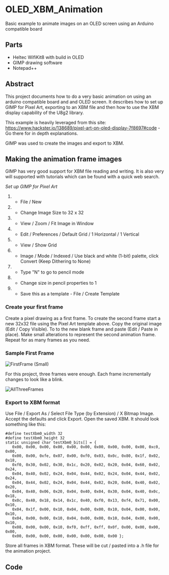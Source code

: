 # OLED_XBM_Animation
Basic example to animate images on an OLED screen using an Arduino compatible board

## Parts
* Heltec WifiKit8 with build in OLED
* GIMP drawing software
* Notepad++

## Abstract
This project documents how to do a very basic animation on using an arduino compatible board and and OLED screen.  It describes how to set up GIMP for Pixel Art, exporting to an XBM file and then how to use the XBM display capability of the U8g2 library.

This example is heavily leveraged from this site:  https://www.hackster.io/138689/pixel-art-on-oled-display-7f8697#code - Go there for in depth explanations.

GIMP was used to create the images and export to XBM.

## Making the animation frame images
GIMP has very good support for XBM file reading and writing.  It is also very will supported with tutorials which can be found with a quick web search.  

*Set up GIMP for Pixel Art*
1. - File / New 
2. - Change Image Size to 32 x 32
3. - View / Zoom / Fit Image in Window
4. - Edit / Preferences / Default Grid / 1 Horizontal / 1 Vertical
5. - View / Show Grid
6. - Image / Mode / Indexed / Use black and white (1-bit) palette, click Convert (Keep Dithering to None)
7. - Type "N" to go to pencil mode
8. - Change size in pencil properties to 1
9. - Save this as a template - File / Create Template

### Create your first frame

Create a pixel drawing as a first frame.  To create the second frame start a new 32x32 file using the Pixel Art template above.  Copy the original image (Edit / Copy Visible).  To to the new blank frame and paste (Edit / Paste in place). Make small alterations to represent the second animation frame.  Repeat for as many frames as you need.

### Sample First Frame

![FirstFrame (Small)](https://user-images.githubusercontent.com/31633408/84603493-bb802200-ae43-11ea-8c71-32afef912d5a.png)

For this project, three frames were enough.  Each frame incrementally changes to look like a blink.

![AllThreeFrames](https://user-images.githubusercontent.com/31633408/84603592-54af3880-ae44-11ea-9207-947b74cebab4.png)

### Export to XBM format

Use File / Export As / Select File Type (by Extension) / X Bitmap Image.  Accept the defaults and click Export. Open the saved XBM.  It should look something like this:

```
#define testXbm0_width 32
#define testXbm0_height 32
static unsigned char testXbm0_bits[] = {
   0x00, 0x00, 0x00, 0x00, 0x00, 0x00, 0x00, 0x00, 0x00, 0x00, 0xc0, 0x00,
   0x00, 0x00, 0xfe, 0x07, 0x00, 0xf0, 0x03, 0x0c, 0x80, 0x1f, 0x02, 0x18,
   0xf0, 0x30, 0x02, 0x30, 0x1c, 0x20, 0x02, 0x20, 0x04, 0x60, 0x02, 0x24,
   0x04, 0x40, 0x02, 0x24, 0x04, 0x44, 0x02, 0x24, 0x04, 0x44, 0x02, 0x24,
   0x04, 0x44, 0x02, 0x24, 0x04, 0x44, 0x02, 0x20, 0x04, 0x40, 0x02, 0x20,
   0x04, 0x40, 0x06, 0x20, 0x04, 0x40, 0x04, 0x30, 0x04, 0x40, 0x0c, 0x18,
   0x0c, 0x40, 0x18, 0x14, 0x1c, 0x40, 0xf0, 0x13, 0xf4, 0x71, 0x00, 0x10,
   0x04, 0x1f, 0x00, 0x10, 0x04, 0x00, 0x00, 0x10, 0x04, 0x00, 0x00, 0x10,
   0x04, 0x00, 0x00, 0x10, 0x04, 0x00, 0x00, 0x10, 0x04, 0x00, 0x00, 0x10,
   0x08, 0x00, 0x00, 0x10, 0xf0, 0xff, 0xff, 0x0f, 0x00, 0x00, 0x00, 0x00,
   0x00, 0x00, 0x00, 0x00, 0x00, 0x00, 0x00, 0x00 };
   ```
Store all frames in XBM format. These will be cut / pasted into a .h file for the animation project.

## Code





